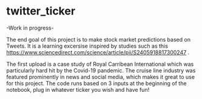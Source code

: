 # twitter_ticker

-Work in progress-

The end goal of this project is to make stock market predictions based on Tweets.  It is a learning excersise inspired by studies such as this https://www.sciencedirect.com/science/article/pii/S2405918817300247 . 

The first upload is a case study of Royal Carribean International which was particularly hard hit by the Covid-19 pandemic.  The cruise line industry was featured prominently in news and social media, which makes it great to use for this project.  The code runs based on 3 inputs at the beginning of the notebook, plug in whatever ticker you wish and have fun!   
